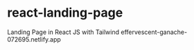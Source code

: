 # react-landing-page
Landing Page in React JS with Tailwind
effervescent-ganache-072695.netlify.app
